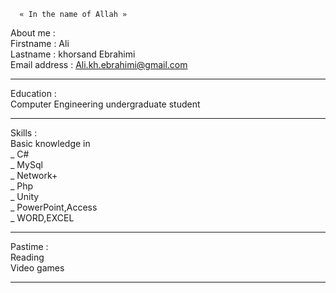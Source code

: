 	  « In the name of Allah »
‌About me :</br>
Firstname : Ali </br>
Lastname  : khorsand Ebrahimi</br>
Email address : Ali.kh.ebrahimi@gmail.com </br>
<hr>
Education :</br>
Computer Engineering undergraduate student
<hr>
Skills :</br>
Basic knowledge in </br>
_ C#</br>
_ MySql </br>
_ Network+ </br>
_ Php</br>
_ Unity </br>
_ PowerPoint,Access </br>
_ WORD,EXCEL </br>
<hr>
Pastime :</br>
Reading </br>
Video games </br>
<hr>
